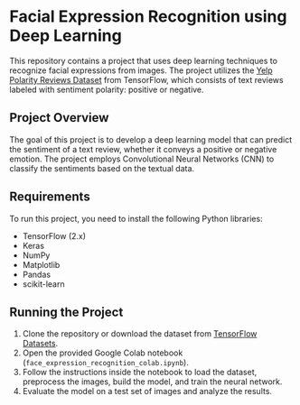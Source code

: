 # Facial Expression Recognition using Deep Learning
This repository contains a project that uses deep learning techniques to recognize facial expressions from images. The project utilizes the [Yelp Polarity Reviews Dataset](https://www.tensorflow.org/datasets/catalog/yelp_polarity_reviews) from TensorFlow, which consists of text reviews labeled with sentiment polarity: positive or negative.

## Project Overview

The goal of this project is to develop a deep learning model that can predict the sentiment of a text review, whether it conveys a positive or negative emotion. The project employs Convolutional Neural Networks (CNN) to classify the sentiments based on the textual data.


## Requirements

To run this project, you need to install the following Python libraries:

- TensorFlow (2.x)
- Keras
- NumPy
- Matplotlib
- Pandas
- scikit-learn

## Running the Project

1. Clone the repository or download the dataset from [TensorFlow Datasets](https://www.tensorflow.org/datasets/catalog/yelp_polarity_reviews).
2. Open the provided Google Colab notebook (`face_expression_recognition_colab.ipynb`).
3. Follow the instructions inside the notebook to load the dataset, preprocess the images, build the model, and train the neural network.
4. Evaluate the model on a test set of images and analyze the results.

